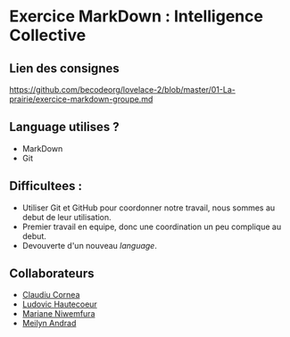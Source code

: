 # Exercice MarkDown : Intelligence Collective  
  
## Lien des consignes  

https://github.com/becodeorg/lovelace-2/blob/master/01-La-prairie/exercice-markdown-groupe.md  

## Language utilises ?  
  
* MarkDown  
* Git
  
## Difficultees :  
* Utiliser Git et GitHub pour coordonner notre travail, nous sommes au debut de leur utilisation.  
* Premier travail en equipe, donc une coordination un peu complique au debut.  
* Devouverte d'un nouveau *language*.  
  
## Collaborateurs  
* [Claudiu Cornea](https://github.com/ClaudiuCornea)  
* [Ludovic Hautecoeur](https://github.com/ludovichaute)  
* [Mariane Niwemfura](https://github.com/MarianeNiwe)  
* [Meilyn Andrad](https://github.com/Meilyn)
